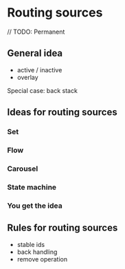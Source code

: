 # Routing sources

// TODO: Permanent

## General idea

- active / inactive
- overlay

Special case: back stack

## Ideas for routing sources

### Set
### Flow
### Carousel
### State machine
### You get the idea


## Rules for routing sources

- stable ids
- back handling
- remove operation
